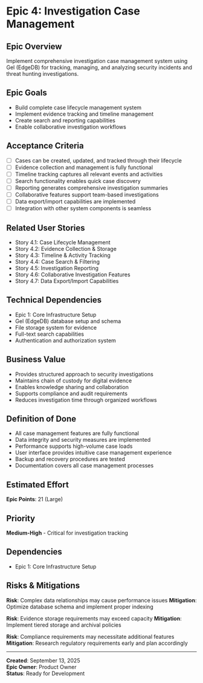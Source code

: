 # Epic 4: Investigation Case Management

## Epic Overview
Implement comprehensive investigation case management system using Gel (EdgeDB) for tracking, managing, and analyzing security incidents and threat hunting investigations.

## Epic Goals
- Build complete case lifecycle management system
- Implement evidence tracking and timeline management
- Create search and reporting capabilities
- Enable collaborative investigation workflows

## Acceptance Criteria
- [ ] Cases can be created, updated, and tracked through their lifecycle
- [ ] Evidence collection and management is fully functional
- [ ] Timeline tracking captures all relevant events and activities
- [ ] Search functionality enables quick case discovery
- [ ] Reporting generates comprehensive investigation summaries
- [ ] Collaborative features support team-based investigations
- [ ] Data export/import capabilities are implemented
- [ ] Integration with other system components is seamless

## Related User Stories
- Story 4.1: Case Lifecycle Management
- Story 4.2: Evidence Collection & Storage
- Story 4.3: Timeline & Activity Tracking
- Story 4.4: Case Search & Filtering
- Story 4.5: Investigation Reporting
- Story 4.6: Collaborative Investigation Features
- Story 4.7: Data Export/Import Capabilities

## Technical Dependencies
- Epic 1: Core Infrastructure Setup
- Gel (EdgeDB) database setup and schema
- File storage system for evidence
- Full-text search capabilities
- Authentication and authorization system

## Business Value
- Provides structured approach to security investigations
- Maintains chain of custody for digital evidence
- Enables knowledge sharing and collaboration
- Supports compliance and audit requirements
- Reduces investigation time through organized workflows

## Definition of Done
- All case management features are fully functional
- Data integrity and security measures are implemented
- Performance supports high-volume case loads
- User interface provides intuitive case management experience
- Backup and recovery procedures are tested
- Documentation covers all case management processes

## Estimated Effort
**Epic Points**: 21 (Large)

## Priority
**Medium-High** - Critical for investigation tracking

## Dependencies
- Epic 1: Core Infrastructure Setup

## Risks & Mitigations
**Risk**: Complex data relationships may cause performance issues
**Mitigation**: Optimize database schema and implement proper indexing

**Risk**: Evidence storage requirements may exceed capacity
**Mitigation**: Implement tiered storage and archival policies

**Risk**: Compliance requirements may necessitate additional features
**Mitigation**: Research regulatory requirements early and plan accordingly

---
**Created**: September 13, 2025  
**Epic Owner**: Product Owner  
**Status**: Ready for Development